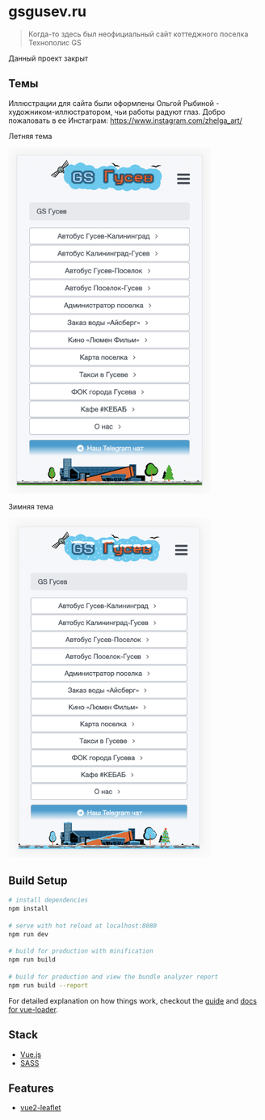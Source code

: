 # gsgusev.ru

> Когда-то здесь был неофициальный сайт коттеджного поселка Технополис GS

Данный проект закрыт

## Темы

Иллюстрации для сайта были оформлены Ольгой Рыбиной - художником-иллюстратором, чьи работы радуют глаз. Добро пожаловать в ее Инстаграм:
https://www.instagram.com/zhelga_art/

Летняя тема

<img src="https://github.com/VadimCpp/gsgusev.ru/blob/master/static/img/summer_theme.png" width="400"/>

Зимняя тема

<img src="https://github.com/VadimCpp/gsgusev.ru/blob/master/static/img/winter_theme.png" width="400"/>

## Build Setup

``` bash
# install dependencies
npm install

# serve with hot reload at localhost:8080
npm run dev

# build for production with minification
npm run build

# build for production and view the bundle analyzer report
npm run build --report
```

For detailed explanation on how things work, checkout the [guide](http://vuejs-templates.github.io/webpack/) and [docs for vue-loader](http://vuejs.github.io/vue-loader).

## Stack

* [Vue.js](https://vuejs.org/)
* [SASS](http://sass-lang.com/)

## Features

* [vue2-leaflet](https://www.npmjs.com/package/vue2-leaflet)
